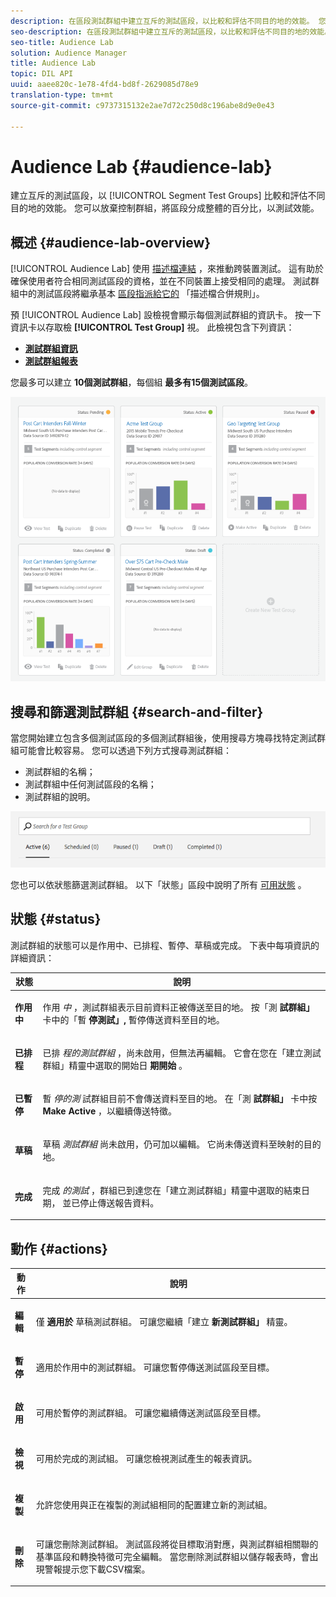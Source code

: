 ```yaml
---
description: 在區段測試群組中建立互斥的測試區段，以比較和評估不同目的地的效能。 您可以放棄控制群組，將區段分成整體的百分比，以測試效能。
seo-description: 在區段測試群組中建立互斥的測試區段，以比較和評估不同目的地的效能。 您可以放棄控制群組，將區段分成整體的百分比，以測試效能。
seo-title: Audience Lab
solution: Audience Manager
title: Audience Lab
topic: DIL API
uuid: aaee820c-1e78-4fd4-bd8f-2629085d78e9
translation-type: tm+mt
source-git-commit: c9737315132e2ae7d72c250d8c196abe8d9e0e43

---
```



# Audience Lab {#audience-lab}

建立互斥的測試區段，以 [!UICONTROL Segment Test Groups] 比較和評估不同目的地的效能。 您可以放棄控制群組，將區段分成整體的百分比，以測試效能。

## 概述 {#audience-lab-overview}

[!UICONTROL Audience Lab] 使用 [描述檔連結](../../features/profile-merge-rules/merge-rules-overview.md) ，來推動跨裝置測試。 這有助於確保使用者符合相同測試區段的資格，並在不同裝置上接受相同的處理。 測試群組中的測試區段將繼承基本 [區段指派給它的](../../features/profile-merge-rules/merge-rules-dashboard.md) 「描述檔合併規則」。

預 [!UICONTROL Audience Lab] 設檢視會顯示每個測試群組的資訊卡。 按一下資訊卡以存取檢 **[!UICONTROL Test Group]** 視。 此檢視包含下列資訊：

* **[測試群組資訊](../../features/audience-lab/audience-lab-information-view.md)**
* **[測試群組報表](../../features/audience-lab/audience-lab-reporting-view.md)**

您最多可以建立 **10個測試群組**，每個組 **最多有15個測試區段**。

![](assets/test-groups-view.PNG)

## 搜尋和篩選測試群組 {#search-and-filter}

當您開始建立包含多個測試區段的多個測試群組後，使用搜尋方塊尋找特定測試群組可能會比較容易。 您可以透過下列方式搜尋測試群組：

* 測試群組的名稱；
* 測試群組中任何測試區段的名稱；
* 測試群組的說明。

![](assets/search_and_filter_audience_lab.png)

您也可以依狀態篩選測試群組。 以下「狀態」區段中說明了所有 [可用狀態](../../features/audience-lab/audience-lab.md#status) 。

## 狀態 {#status}

測試群組的狀態可以是作用中、已排程、暫停、草稿或完成。 下表中每項資訊的詳細資訊：

<table id="table_7A0388BA02E045AC971C06A22DAC2C63"> 
 <thead> 
  <tr> 
   <th colname="col1" class="entry"> 狀態 </th> 
   <th colname="col2" class="entry"> 說明 </th> 
  </tr> 
 </thead>
 <tbody> 
  <tr> 
   <td colname="col1"> <p> <b><span class="uicontrol"> 作用中 </span></b> </p> </td> 
   <td colname="col2"> <p>作用 <i>中</i> ，測試群組表示目前資料正被傳送至目的地。 按「測 <b><span class="uicontrol"> 試群組」 </span></b> 卡中的「暫 <b><span class="uicontrol"> 停測試」, </span></b> 暫停傳送資料至目的地。 </p> </td> 
  </tr> 
  <tr> 
   <td colname="col1"> <p> <b><span class="uicontrol"> 已排程 </span></b> </p> </td> 
   <td colname="col2"> <p>已排 <i>程的測試群組</i> ，尚未啟用，但無法再編輯。 它會在您在「建立測試群組」精靈中選取的開始日 <b>期開始</b> 。 </p> </td> 
  </tr> 
  <tr> 
   <td colname="col1"> <p> <b><span class="uicontrol"> 已暫停 </span></b> </p> </td> 
   <td colname="col2"> <p>暫 <i>停的測</i> 試群組目前不會傳送資料至目的地。 在「測 <b><span class="uicontrol"> 試群組」 </span></b> 卡中按 <b><span class="uicontrol"> Make Active </span></b> ，以繼續傳送特徵。 </p> </td> 
  </tr> 
  <tr> 
   <td colname="col1"> <p> <b><span class="uicontrol"> 草稿 </span></b> </p> </td> 
   <td colname="col2"> <p>草稿 <i>測試群組</i> 尚未啟用，仍可加以編輯。 它尚未傳送資料至映射的目的地。 </p> </td> 
  </tr> 
  <tr> 
   <td colname="col1"> <p> <b><span class="uicontrol"> 完成 </span></b> </p> </td> 
   <td colname="col2"> <p>完成 <i>的測試</i> ，群組已到達您在「建立測試群組」精靈中選取的結束日期， <b><span class="uicontrol"></span></b> 並已停止傳送報告資料。 </p> </td>
  </tr>
 </tbody>
</table>

## 動作 {#actions}

<table id="table_481A411E2D2F4FE891595D00E775CF60"> 
 <thead> 
  <tr> 
   <th colname="col1" class="entry"> 動作 </th> 
   <th colname="col2" class="entry"> 說明 </th>
  </tr>
 </thead>
 <tbody> 
  <tr> 
   <td colname="col1"> <p> <b><span class="uicontrol"> 編輯 </span></b> </p> </td>
   <td colname="col2"> <p>僅 <b>適用於</b> 草稿測試群組。 可讓您繼續「建立 <b><span class="uicontrol"> 新測試群組」 </span></b> 精靈。 </p> </td>
  </tr>
  <tr> 
   <td colname="col1"> <p> <b><span class="uicontrol"> 暫停 </span></b> </p> </td>
   <td colname="col2"> <p>適用於作用中的測試群組。 可讓您暫停傳送測試區段至目標。 </p> </td>
  </tr>
  <tr> 
   <td colname="col1"> <p> <b><span class="uicontrol"> 啟用 </span></b> </p> </td>
   <td colname="col2"> <p>可用於暫停的測試群組。 可讓您繼續傳送測試區段至目標。 </p> </td>
  </tr>
  <tr> 
   <td colname="col1"> <p> <b><span class="uicontrol"> 檢視 </span></b> </p> </td>
   <td colname="col2"> <p>可用於完成的測試組。 可讓您檢視測試產生的報表資訊。 </p> </td>
  </tr>
  <tr> 
   <td colname="col1"> <p> <b><span class="uicontrol"> 複製 </span></b> </p> </td>
   <td colname="col2"> <p>允許您使用與正在複製的測試組相同的配置建立新的測試組。 </p> </td>
  </tr>
  <tr> 
   <td colname="col1"> <p> <b><span class="uicontrol"> 刪除 </span></b> </p> </td>
   <td colname="col2"> <p>可讓您刪除測試群組。 測試區段將從目標取消對應，與測試群組相關聯的基準區段和轉換特徵可完全編輯。 當您刪除測試群組以儲存報表時，會出現警報提示您下載CSV檔案。 </p> </td>
  </tr>
 </tbody>
</table>